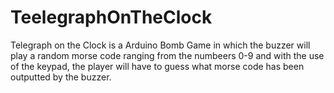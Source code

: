 # TeelegraphOnTheClock
Telegraph on the Clock is a Arduino Bomb Game in which the buzzer will play a random morse code ranging from the numbeers 0-9 and with the use of the keypad, the player will have to guess what morse code has been outputted by the buzzer. 
